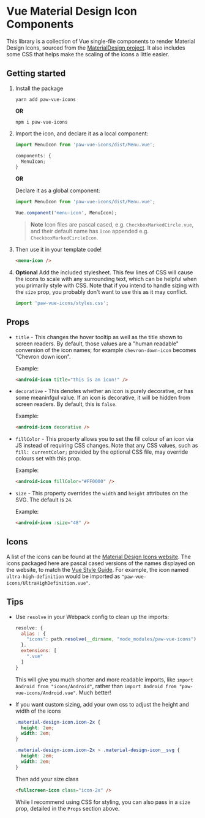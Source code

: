 # Vue Material Design Icon Components

This library is a collection of Vue single-file components to render Material
Design Icons, sourced from the
[MaterialDesign project](https://github.com/Templarian/MaterialDesign 'MaterialDesign Github page').
It also includes some CSS that helps make the scaling of the icons a little
easier.

## Getting started

1. Install the package

   ```console
   yarn add paw-vue-icons
   ```

   **OR**

   ```console
   npm i paw-vue-icons
   ```

2. Import the icon, and declare it as a local component:

   ```javascript
   import MenuIcon from 'paw-vue-icons/dist/Menu.vue';

   components: {
     MenuIcon;
   }
   ```

   **OR**

   Declare it as a global component:

   ```javascript
   import MenuIcon from 'paw-vue-icons/dist/Menu.vue';

   Vue.component('menu-icon', MenuIcon);
   ```

   > **Note** Icon files are pascal cased, e.g. `CheckboxMarkedCircle.vue`, and
   > their default name has `Icon` appended e.g. `CheckboxMarkedCircleIcon`.

3. Then use it in your template code!

   ```html
   <menu-icon />
   ```

4. **Optional** Add the included stylesheet. This few lines of CSS will cause
   the icons to scale with any surrounding text, which can be helpful when you
   primarily style with CSS. Note that if you intend to handle sizing with the
   `size` prop, you probably don't want to use this as it may conflict.

   ```javascript
   import 'paw-vue-icons/styles.css';
   ```

## Props

- `title` - This changes the hover tooltip as well as the title shown to screen
  readers. By default, those values are a "human readable" conversion of the
  icon names; for example `chevron-down-icon` becomes "Chevron down icon".

  Example:

  ```html
  <android-icon title="this is an icon!" />
  ```

- `decorative` - This denotes whether an icon is purely decorative, or has some
  meaninfgul value. If an icon is decorative, it will be hidden from screen
  readers. By default, this is `false`.

  Example:

  ```html
  <android-icon decorative />
  ```

- `fillColor` - This property allows you to set the fill colour of an icon via
  JS instead of requiring CSS changes. Note that any CSS values, such as
  `fill: currentColor;` provided by the optional CSS file, may override colours
  set with this prop.

  Example:

  ```html
  <android-icon fillColor="#FF0000" />
  ```

- `size` - This property overrides the `width` and `height` attributes on the
  SVG. The default is `24`.

  Example:

  ```html
  <android-icon :size="48" />
  ```

## Icons

A list of the icons can be found at the
[Material Design Icons website](https://materialdesignicons.com/ 'Material Design Icons website'). The icons packaged here are pascal cased
versions of the names displayed on the website, to match the
[Vue Style Guide](https://vuejs.org/v2/style-guide/). For example, the icon
named `ultra-high-definition` would be imported as
`"paw-vue-icons/UltraHighDefinition.vue"`.

## Tips

- Use `resolve` in your Webpack config to clean up the imports:

  ```javascript
  resolve: {
    alias : {
      "icons": path.resolve(__dirname, "node_modules/paw-vue-icons")
    },
    extensions: [
      ".vue"
    ]
  }
  ```

  This will give you much shorter and more readable imports, like
  `import Android from "icons/Android"`, rather than
  `import Android from "paw-vue-icons/Android.vue"`. Much better!

- If you want custom sizing, add your own css to adjust the height and width of the icons

  ```css
  .material-design-icon.icon-2x {
    height: 2em;
    width: 2em;
  }

  .material-design-icon.icon-2x > .material-design-icon__svg {
    height: 2em;
    width: 2em;
  }
  ```

  Then add your size class

  ```html
  <fullscreen-icon class="icon-2x" />
  ```

  While I recommend using CSS for styling, you can also pass in a `size` prop,
  detailed in the `Props` section above.
